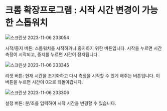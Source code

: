 # 크롬 확장프로그램 : 시작 시간 변경이 가능한 스톱워치

![스크린샷 2023-11-06 233054](https://github.com/YYun-D/Stopwatch_chrome_extension/assets/85883811/b49b34a1-72ad-4265-a942-bd2c6e296ca4)

시작/중지 버튼: 스톱워치를 시작하거나 중지하기 위한 버튼입니다. 시작을 누르면 시간 측정이 시작되고, 중지를 누르면 시간이 정지됩니다.

![스크린샷 2023-11-06 233345](https://github.com/YYun-D/Stopwatch_chrome_extension/assets/85883811/83705db4-03f9-423b-a724-a293b36a15b9)

리셋 버튼: 현재 시간을 초기화하고 다시 측정을 시작할 수 있게 해주는 버튼입니다. 이 버튼을 누르면 시간이 0으로 되돌아갑니다.

![스크린샷 2023-11-06 233306](https://github.com/YYun-D/Stopwatch_chrome_extension/assets/85883811/c0745404-ef2d-4134-945b-a93a77f6d40f)

설정 버튼: 분/초를 입력하여 시작 시간을 변경할 수 있습니다.
